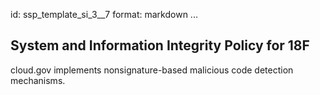 id: ssp_template_si_3__7
format: markdown
...
## System and Information Integrity Policy for 18F

cloud.gov implements nonsignature-based malicious code detection mechanisms.
